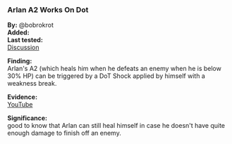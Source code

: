 ### Arlan A2 Works On Dot

**By:** @bobrokrot  
**Added:** <Version date="2023-05-12" />  
**Last tested:** <VersionHl date="2023-05-09" />  
[Discussion](https://hsr-tickets.keqingmains.com/transcripts/arlan-a2-works-on-dot)

**Finding:**  
Arlan's A2 (which heals him when he defeats an enemy when he is below 30% HP) can be triggered by a DoT Shock applied by himself with a weakness break.  
  
**Evidence:**  
[YouTube](https://youtu.be/jB6HWcnW82M)  
  
**Significance:**  
good to know that Arlan can still heal himself in case he doesn't have quite enough damage to finish off an enemy.
